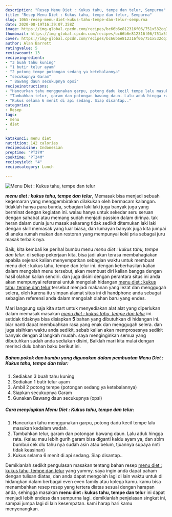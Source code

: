 ```yaml
---
description: "Resep Menu Diet : Kukus tahu, tempe dan telur, Sempurna"
title: "Resep Menu Diet : Kukus tahu, tempe dan telur, Sempurna"
slug: 1065-resep-menu-diet-kukus-tahu-tempe-dan-telur-sempurna
date: 2020-08-19T16:39:07.358Z
image: https://img-global.cpcdn.com/recipes/bc66b6e812316f06/751x532cq70/menu-diet-kukus-tahu-tempe-dan-telur-foto-resep-utama.jpg
thumbnail: https://img-global.cpcdn.com/recipes/bc66b6e812316f06/751x532cq70/menu-diet-kukus-tahu-tempe-dan-telur-foto-resep-utama.jpg
cover: https://img-global.cpcdn.com/recipes/bc66b6e812316f06/751x532cq70/menu-diet-kukus-tahu-tempe-dan-telur-foto-resep-utama.jpg
author: Alan Barrett
ratingvalue: 5
reviewcount: 13
recipeingredient:
- "3 buah tahu kuning"
- "1 butir telur ayam"
- "2 potong tempe potongan sedang ya ketebalannya"
- "secukupnya Garam"
- " Bawang daun secukupnya opsi"
recipeinstructions:
- "Hancurkan tahu menggunakan garpu, potong dadu kecil tempe lalu masukan kedalam wadah."
- "Tambahkan telur, garam dan potongan bawang daun. Lalu aduk hingga rata. (kalau mau lebih gurih garam bisa diganti kaldu ayam ya, dan sblm bumbui cek dlu tahu nya sudah asin atau belum, tjuannya supaya nnti tidak keasinan)"
- "Kukus selama 6 menit di api sedang. Siap disantap.."
categories:
- Resep
tags:
- menu
- diet
- 

katakunci: menu diet  
nutrition: 142 calories
recipecuisine: Indonesian
preptime: "PT37M"
cooktime: "PT34M"
recipeyield: "4"
recipecategory: Lunch

---
```



![Menu Diet : Kukus tahu, tempe dan telur](https://img-global.cpcdn.com/recipes/bc66b6e812316f06/751x532cq70/menu-diet-kukus-tahu-tempe-dan-telur-foto-resep-utama.jpg)

<b><i>menu diet : kukus tahu, tempe dan telur</i></b>, Memasak bisa menjadi sebuah kegemaran yang menggembirakan dilakukan oleh bermacam kalangan. tidaklah hanya para bunda, sebagian laki laki juga banyak juga yang berminat dengan kegiatan ini. walau hanya untuk sekedar seru seruan dengan sahabat atau memang sudah menjadi passion dalam dirinya. tak heran dalam dunia juru masak sekarang tidak sedikit ditemukan laki laki dengan skill memasak yang luar biasa, dan lumayan banyak juga kita jumpai di aneka rumah makan dan restoran yang mempunyai koki pria sebagai juru masak terbaik nya.

Baik, kita kembali ke perihal bumbu menu <i>menu diet : kukus tahu, tempe dan telur</i>. di setiap pekerjaan kita, bisa jadi akan terasa membahagiakan apabila sejenak kalian menyempatkan sebagian waktu untuk membuat menu diet : kukus tahu, tempe dan telur ini. dengan keberhasilan kalian dalam mengolah menu tersebut, akan membuat diri kalian bangga dengan hasil olahan kalian sendiri. dan juga disini dengan perantara situs ini anda akan mempunyai referensi untuk mengolah hidangan <u>menu diet : kukus tahu, tempe dan telur</u> tersebut menjadi makanan yang lezat dan menggugah selera, oleh karena itu simpan alamat situs ini di handphone anda sebagai sebagian referensi anda dalam mengolah olahan baru yang endes.




Mari langsung saja kita start untuk menyediakan alat alat yang diperlukan dalam memasak masakan <u><i>menu diet : kukus tahu, tempe dan telur</i></u> ini. setidak tidaknya bisa disiapkan <b>5</b> bahan yang dibutuhkan di hidangan ini. biar nanti dapat membuahkan rasa yang enak dan menggugah selera. dan juga sisihkan waktu anda sedikit, sebab kalian akan memprosesnya sedikit banyak dengan <b>3</b> langkah mudah. saya menginginkan semua yang dibutuhkan sudah anda sediakan disini, Baiklah mari kita mulai dengan merinci dulu bahan baku berikut ini.

<!--inarticleads1-->

##### Bahan pokok dan bumbu yang digunakan dalam pembuatan Menu Diet : Kukus tahu, tempe dan telur:

1. Sediakan 3 buah tahu kuning
1. Sediakan 1 butir telur ayam
1. Ambil 2 potong tempe (potongan sedang ya ketebalannya)
1. Siapkan secukupnya Garam
1. Gunakan  Bawang daun secukupnya (opsi)




<!--inarticleads2-->

##### Cara menyiapkan Menu Diet : Kukus tahu, tempe dan telur:

1. Hancurkan tahu menggunakan garpu, potong dadu kecil tempe lalu masukan kedalam wadah.
1. Tambahkan telur, garam dan potongan bawang daun. Lalu aduk hingga rata. (kalau mau lebih gurih garam bisa diganti kaldu ayam ya, dan sblm bumbui cek dlu tahu nya sudah asin atau belum, tjuannya supaya nnti tidak keasinan)
1. Kukus selama 6 menit di api sedang. Siap disantap..




Demikianlah sedikit pengulasan masakan tentang bahan resep <u>menu diet : kukus tahu, tempe dan telur</u> yang yummy. saya ingin anda dapat paham dengan tulisan diatas, dan anda dapat mengolah lagi di lain waktu untuk di hidangkan dalam berbagai even even family atau kolega kamu. kamu bisa menambahkan resep resep yang tertera diatas sesuai dengan harapan anda, sehingga masakan <b>menu diet : kukus tahu, tempe dan telur</b> ini dapat menjadi lebih endess dan sempurna lagi. demikianlah penjelasan singkat ini, sampai jumpa lagi di lain kesempatan. kami harap hari kamu menyenangkan.
